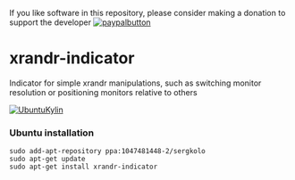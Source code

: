 If you like software in this repository, please consider making a donation to support the developer
[![paypalbutton](https://www.paypal.com/en_US/i/btn/btn_donate_LG.gif)](https://www.paypal.com/cgi-bin/webscr?cmd=_s-xclick&hosted_button_id=CB9L72S9LEF66)

# xrandr-indicator
Indicator for simple xrandr manipulations, such as switching monitor resolution or positioning monitors relative to others


[![UbuntuKylin](http://i.imgur.com/g9dK0Tv.png)](http://i.imgur.com/g9dK0Tv.png)

### Ubuntu installation

    sudo add-apt-repository ppa:1047481448-2/sergkolo
    sudo apt-get update
    sudo apt-get install xrandr-indicator
        

